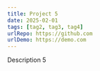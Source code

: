 ```yaml
---
title: Project 5
date: 2025-02-01
tags: [tag2, tag3, tag4]
urlRepo: https://github.com
urlDemo: https://demo.com
---
```


Description 5
